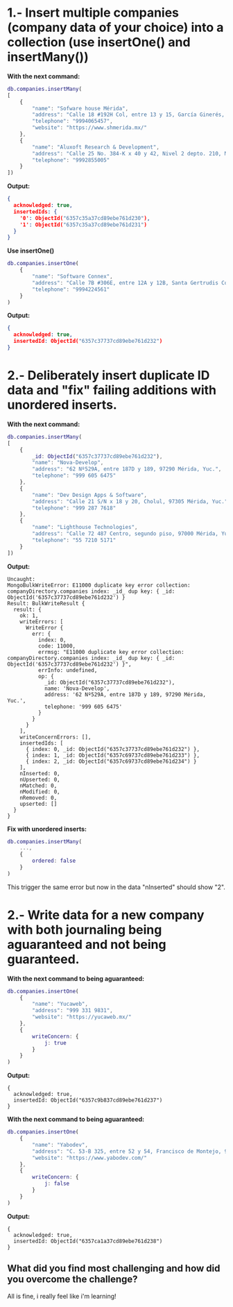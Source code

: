 # 1.- Insert multiple companies (company data of your choice) into a collection (use insertOne() and insertMany())

**With the next command:**

~~~m
db.companies.insertMany(
[
    {
        "name": "Sofware house Mérida",
        "address": "Calle 18 #192H Col, entre 13 y 15, García Ginerés, 97070 Mérida, Yuc.",
        "telephone": "9994065457",
        "website": "https://www.shmerida.mx/"
    },
    {
        "name": "Aluxoft Research & Development",
        "address": "Calle 25 No. 384-K x 40 y 42, Nivel 2 depto. 210, Montejo, 97109 Mérida, Yuc.",
        "telephone": "9992855005"
    }
])
~~~

**Output:**

~~~json
{
  acknowledged: true,
  insertedIds: {
    '0': ObjectId("6357c35a37cd89ebe761d230"),
    '1': ObjectId("6357c35a37cd89ebe761d231")
  }
}
~~~

**Use insertOne()**

~~~m
db.companies.insertOne(
    {
        "name": "Software Connex",
        "address": "Calle 7B #306E, entre 12A y 12B, Santa Gertrudis Copo, 97305 Mérida, Yuc.",
        "telephone": "9994224561"
    }
)
~~~

**Output:**

~~~json
{
  acknowledged: true,
  insertedId: ObjectId("6357c37737cd89ebe761d232")
}
~~~

# 2.- Deliberately insert duplicate ID data and "fix" failing additions with unordered inserts.

**With the next command:**

~~~m
db.companies.insertMany(
[
    {
        _id: ObjectId("6357c37737cd89ebe761d232"),
        "name": "Nova-Develop",
        "address": "62 Nº529A, entre 187D y 189, 97290 Mérida, Yuc.",
        "telephone": "999 605 6475"
    },
    {
        "name": "Dev Design Apps & Software",
        "address": "Calle 21 S/N x 18 y 20, Cholul, 97305 Mérida, Yuc.",
        "telephone": "999 287 7618"
    },
    {
        "name": "Lighthouse Technologies",
        "address": "Calle 72 487 Centro, segundo piso, 97000 Mérida, Yuc.",
        "telephone": "55 7210 5171"
    }
])
~~~

**Output:**

~~~console
Uncaught:
MongoBulkWriteError: E11000 duplicate key error collection: companyDirectory.companies index: _id_ dup key: { _id: ObjectId('6357c37737cd89ebe761d232') }
Result: BulkWriteResult {
  result: {
    ok: 1,
    writeErrors: [
      WriteError {
        err: {
          index: 0,
          code: 11000,
          errmsg: "E11000 duplicate key error collection: companyDirectory.companies index: _id_ dup key: { _id: ObjectId('6357c37737cd89ebe761d232') }",
          errInfo: undefined,
          op: {
            _id: ObjectId("6357c37737cd89ebe761d232"),
            name: 'Nova-Develop',
            address: '62 Nº529A, entre 187D y 189, 97290 Mérida, Yuc.',
            telephone: '999 605 6475'
          }
        }
      }
    ],
    writeConcernErrors: [],
    insertedIds: [
      { index: 0, _id: ObjectId("6357c37737cd89ebe761d232") },
      { index: 1, _id: ObjectId("6357c69737cd89ebe761d233") },
      { index: 2, _id: ObjectId("6357c69737cd89ebe761d234") }
    ],
    nInserted: 0,
    nUpserted: 0,
    nMatched: 0,
    nModified: 0,
    nRemoved: 0,
    upserted: []
  }
}
~~~

**Fix with unordered inserts:**

~~~m
db.companies.insertMany(
    ...,
    {
        ordered: false
    }
)
~~~

This trigger the same error but now in the data "nInserted" should show "2".

# 2.- Write data for a new company with both journaling being aguaranteed and not being guaranteed.

**With the next command to being aguaranteed:**

~~~m
db.companies.insertOne(
    {
        "name": "Yucaweb",
        "address": "999 331 9831",
        "website": "https://yucaweb.mx/"
    },
    {
        writeConcern: {
            j: true
        }
    }
)
~~~

**Output:**

~~~console
{
  acknowledged: true,
  insertedId: ObjectId("6357c9b837cd89ebe761d237")
}
~~~

**With the next command to being aguaranteed:**

~~~m
db.companies.insertOne(
    {
        "name": "Yabodev",
        "address": "C. 53-B 325, entre 52 y 54, Francisco de Montejo, 97203 Mérida, Yuc.",
        "website": "https://www.yabodev.com/"
    },
    {
        writeConcern: {
            j: false
        }
    }
)
~~~

**Output:**

~~~console
{
  acknowledged: true,
  insertedId: ObjectId("6357ca1a37cd89ebe761d238")
}
~~~

## What did you find most challenging and how did you overcome the challenge?

All is fine, i really feel like i'm learning!